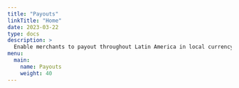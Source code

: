 ```yaml
---
title: "Payouts"
linkTitle: "Home"
date: 2023-03-22
type: docs
description: >
  Enable merchants to payout throughout Latin America in local currency to sales teams, content creators, suppliers and partners without the need of **conducting hundreds of international wire transfers**.
menu:
  main:
    name: Payouts
    weight: 40    
---
```


